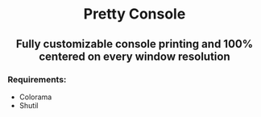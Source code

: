 <div align="center">
  <h1>Pretty Console</h1>
</div>

<h2 align="center">Fully customizable console printing and 100% centered on every window resolution</h2>
<h3>Requirements: </h3>
<ul>
  <li>Colorama</li>
  <li>Shutil</li>
</ul>
